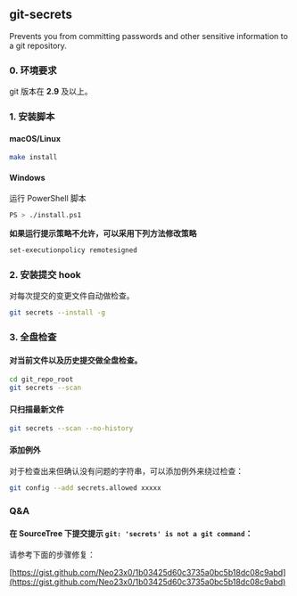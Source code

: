 ## git-secrets

Prevents you from committing passwords and other sensitive information to a git repository.

### 0. 环境要求

git 版本在 **2.9** 及以上。

### 1. 安装脚本

#### macOS/Linux

```sh
make install
```

#### Windows

运行 PowerShell 脚本

```sh
PS > ./install.ps1
```

**如果运行提示策略不允许，可以采用下列方法修改策略**

```sh
set-executionpolicy remotesigned
```

### 2. 安装提交 hook

对每次提交的变更文件自动做检查。

```sh
git secrets --install -g
```

### 3. 全盘检查

#### 对当前文件以及历史提交做全盘检查。

```sh
cd git_repo_root
git secrets --scan
```

#### 只扫描最新文件

```sh
git secrets --scan --no-history
```

#### 添加例外

对于检查出来但确认没有问题的字符串，可以添加例外来绕过检查：

```sh
git config --add secrets.allowed xxxxx
```

### Q&A

#### 在 SourceTree 下提交提示 `git: 'secrets' is not a git command`：

请参考下面的步骤修复：

[https://gist.github.com/Neo23x0/1b03425d60c3735a0bc5b18dc08c9abd](https://gist.github.com/Neo23x0/1b03425d60c3735a0bc5b18dc08c9abd)
